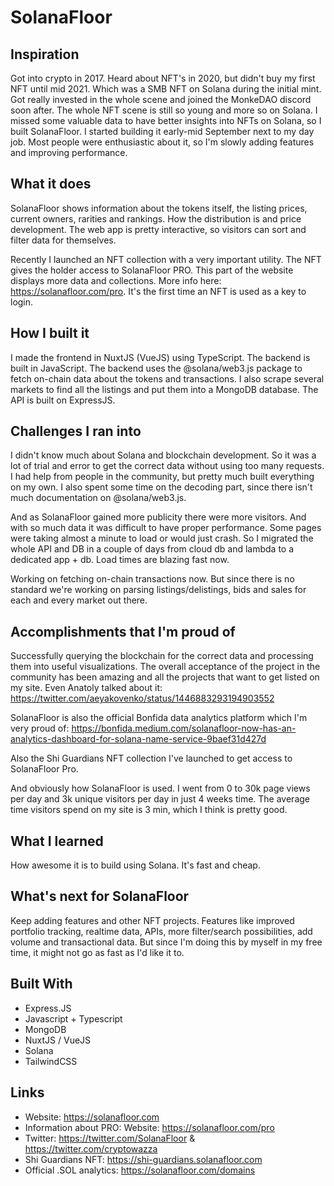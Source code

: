 # SolanaFloor

## Inspiration
Got into crypto in 2017. Heard about NFT's in 2020, but didn't buy my first NFT until mid 2021. Which was a SMB NFT on Solana during the initial mint. Got really invested in the whole scene and joined the MonkeDAO discord soon after. The whole NFT scene is still so young and more so on Solana. I missed some valuable data to have better insights into NFTs on Solana, so I built SolanaFloor. I started building it early-mid September next to my day job. Most people were enthusiastic about it, so I'm slowly adding features and improving performance.

## What it does
SolanaFloor shows information about the tokens itself, the listing prices, current owners, rarities and rankings. How the distribution is and price development. The web app is pretty interactive, so visitors can sort and filter data for themselves.

Recently I launched an NFT collection with a very important utility. The NFT gives the holder access to SolanaFloor PRO. This part of the website displays more data and collections. More info here: https://solanafloor.com/pro. It's the first time an NFT is used as a key to login.

## How I built it
I made the frontend in NuxtJS (VueJS) using TypeScript. The backend is built in JavaScript. The backend uses the @solana/web3.js package to fetch on-chain data about the tokens and transactions. I also scrape several markets to find all the listings and put them into a MongoDB database. The API is built on ExpressJS.

## Challenges I ran into
I didn't know much about Solana and blockchain development. So it was a lot of trial and error to get the correct data without using too many requests. I had help from people in the community, but pretty much built everything on my own. I also spent some time on the decoding part, since there isn't much documentation on @solana/web3.js.

And as SolanaFloor gained more publicity there were more visitors. And with so much data it was difficult to have proper performance. Some pages were taking almost a minute to load or would just crash. So I migrated the whole API and DB in a couple of days from cloud db and lambda to a dedicated app + db. Load times are blazing fast now.

Working on fetching on-chain transactions now. But since there is no standard we're working on parsing listings/delistings, bids and sales for each and every market out there.

## Accomplishments that I'm proud of
Successfully querying the blockchain for the correct data and processing them into useful visualizations. The overall acceptance of the project in the community has been amazing and all the projects that want to get listed on my site. Even Anatoly talked about it: https://twitter.com/aeyakovenko/status/1446883293194903552

SolanaFloor is also the official Bonfida data analytics platform which I'm very proud of: https://bonfida.medium.com/solanafloor-now-has-an-analytics-dashboard-for-solana-name-service-9baef31d427d

Also the Shi Guardians NFT collection I've launched to get access to SolanaFloor Pro.

And obviously how SolanaFloor is used. I went from 0 to 30k page views per day and 3k unique visitors per day in just 4 weeks time. The average time visitors spend on my site is 3 min, which I think is pretty good.

## What I learned
How awesome it is to build using Solana. It's fast and cheap.

## What's next for SolanaFloor
Keep adding features and other NFT projects. Features like improved portfolio tracking, realtime data, APIs, more filter/search possibilities, add volume and transactional data. But since I'm doing this by myself in my free time, it might not go as fast as I'd like it to.

## Built With
* Express.JS
* Javascript + Typescript
* MongoDB
* NuxtJS / VueJS
* Solana
* TailwindCSS

## Links
* Website: https://solanafloor.com
* Information about PRO: Website: https://solanafloor.com/pro
* Twitter: https://twitter.com/SolanaFloor & https://twitter.com/cryptowazza
* Shi Guardians NFT: https://shi-guardians.solanafloor.com
* Official .SOL analytics: https://solanafloor.com/domains
